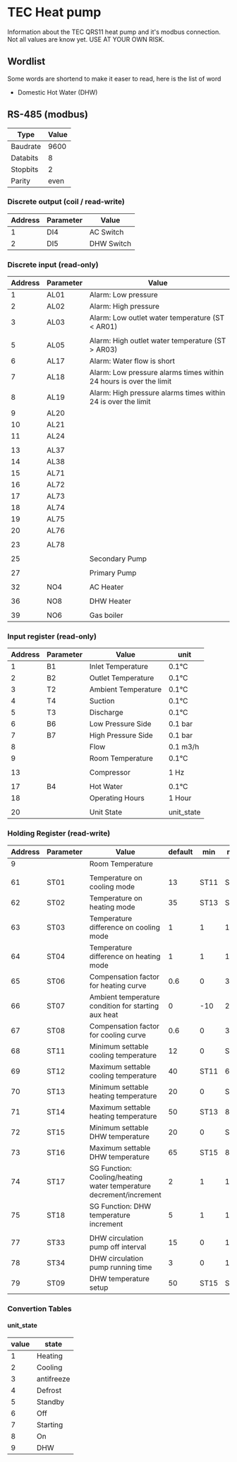 # TEC Heat pump

Information about the TEC QRS11 heat pump and it's modbus connection. Not all values are know yet. USE AT YOUR OWN RISK.

## Wordlist

Some words are shortend to make it easer to read, here is the list of word

- Domestic Hot Water (DHW)

## RS-485 (modbus)

| Type     | Value |
| -------- | ----- |
| Baudrate | 9600  |
| Databits | 8     |
| Stopbits | 2     |
| Parity   | even  |

### Discrete output (coil / read-write)

| Address | Parameter | Value      |
| ------- | --------- | ---------- |
| 1       | DI4       | AC Switch  |
| 2       | DI5       | DHW Switch |

### Discrete input (read-only)

| Address | Parameter | Value                                                              |
| ------- | --------- | ------------------------------------------------------------------ |
| 1       | AL01      | Alarm: Low pressure                                                |
| 2       | AL02      | Alarm: High pressure                                               |
| 3       | AL03      | Alarm: Low outlet water temperature (ST < AR01)                    |
|         |           |                                                                    |
| 5       | AL05      | Alarm: High outlet water temperature (ST > AR03)                   |
| 6       | AL17      | Alarm: Water flow is short                                         |
| 7       | AL18      | Alarm: Low pressure alarms times within 24 hours is over the limit |
| 8       | AL19      | Alarm: High pressure alarms times within 24 is over the limit      |
| 9       | AL20      |                                                                    |
| 10      | AL21      |                                                                    |
| 11      | AL24      |                                                                    |
|         |           |                                                                    |
| 13      | AL37      |                                                                    |
| 14      | AL38      |                                                                    |
| 15      | AL71      |                                                                    |
| 16      | AL72      |                                                                    |
| 17      | AL73      |                                                                    |
| 18      | AL74      |                                                                    |
| 19      | AL75      |                                                                    |
| 20      | AL76      |                                                                    |
|         |           |                                                                    |
| 23      | AL78      |                                                                    |
|         |           |                                                                    |
| 25      |           | Secondary Pump                                                     |
|         |           |                                                                    |
| 27      |           | Primary Pump                                                       |
|         |           |                                                                    |
| 32      | NO4       | AC Heater                                                          |
|         |           |                                                                    |
| 36      | NO8       | DHW Heater                                                         |
|         |           |                                                                    |
| 39      | NO6       | Gas boiler                                                         |

### Input register (read-only)

| Address | Parameter | Value               | unit       |
| ------- | --------- | ------------------- | ---------- |
| 1       | B1        | Inlet Temperature   | 0.1°C      |
| 2       | B2        | Outlet Temperature  | 0.1°C      |
| 3       | T2        | Ambient Temperature | 0.1°C      |
| 4       | T4        | Suction             | 0.1°C      |
| 5       | T3        | Discharge           | 0.1°C      |
| 6       | B6        | Low Pressure Side   | 0.1 bar    |
| 7       | B7        | High Pressure Side  | 0.1 bar    |
| 8       |           | Flow                | 0.1 m3/h   |
| 9       |           | Room Temperature    | 0.1°C      |
|         |           |                     |            |
| 13      |           | Compressor          | 1 Hz       |
|         |           |                     |            |
| 17      | B4        | Hot Water           | 0.1°C      |
| 18      |           | Operating Hours     | 1 Hour     |
|         |           |                     |            |
| 20      |           | Unit State          | unit_state |

### Holding Register (read-write)


| Address | Parameter | Value                                                              | default | min  | max  | unit  | Access       |
| ------- | --------- | ------------------------------------------------------------------ | ------- | ---- | ---- | ----- | ------------ |
| 9       |           | Room Temperature                                                   |         |      |      | 0.1°C |              |
|         |           |                                                                    |         |      |      |       |              |
| 61      | ST01      | Temperature on cooling mode                                        | 13      | ST11 | ST12 | 0.1°C | User         |
| 62      | ST02      | Temperature on heating mode                                        | 35      | ST13 | ST14 | 0.1°C | User         |
| 63      | ST03      | Temperature difference on cooling mode                             | 1       | 1    | 10   | 0.1°C | User         |
| 64      | ST04      | Temperature difference on heating mode                             | 1       | 1    | 10   | 0.1°C | User         |
| 65      | ST06      | Compensation factor for heating curve                              | 0.6     | 0    | 3    | 0.1   | User         |
| 66      | ST07      | Ambient temperature condition for starting aux heat                | 0       | -10  | 20   | 0.1°C | User         |
| 67      | ST08      | Compensation factor for cooling curve                              | 0.6     | 0    | 3    | 0.1   | User         |
| 68      | ST11      | Minimum settable cooling temperature                               | 12      | 0    | ST12 | 0.1°C | Manufacturer |
| 69      | ST12      | Maximum settable cooling temperature                               | 40      | ST11 | 60   | 0.1°C | Manufacturer |
| 70      | ST13      | Minimum settable heating temperature                               | 20      | 0    | ST14 | 0.1°C | Manufacturer |
| 71      | ST14      | Maximum settable heating temperature                               | 50      | ST13 | 8    | 0.1°C | Manufacturer |
| 72      | ST15      | Minimum settable DHW temperature                                   | 20      | 0    | ST16 | 0.1°C | Manufacturer |
| 73      | ST16      | Maximum settable DHW temperature                                   | 65      | ST15 | 80   | 0.1°C | Manufacturer |
| 74      | ST17      | SG Function: Cooling/heating water temperature decrement/increment | 2       | 1    | 10   | 0.1°C | User         |
| 75      | ST18      | SG Function: DHW temperature increment                             | 5       | 1    | 10   | 0.1°C | User         |
|         |           |                                                                    |         |      |      |       |              |
| 77      | ST33      | DHW circulation pump off interval                                  | 15      | 0    | 180  | 1 min | User         |
| 78      | ST34      | DHW circulation pump running time                                  | 3       | 0    | 180  | 1 min | User         |
| 79      | ST09      | DHW temperature setup                                              | 50      | ST15 | ST16 | 0.1°C | User         |

### Convertion Tables

#### unit_state

| value | state      |
| ----- | ---------- |
| 1     | Heating    |
| 2     | Cooling    |
| 3     | antifreeze |
| 4     | Defrost    |
| 5     | Standby    |
| 6     | Off        |
| 7     | Starting   |
| 8     | On         |
| 9     | DHW        |
